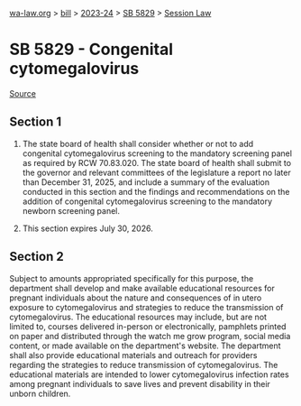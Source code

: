[wa-law.org](/) > [bill](/bill/) > [2023-24](/bill/2023-24/) > [SB 5829](/bill/2023-24/sb/5829/) > [Session Law](/bill/2023-24/sb/5829/S.SL/)

# SB 5829 - Congenital cytomegalovirus

[Source](http://lawfilesext.leg.wa.gov/biennium/2023-24/Pdf/Bills/Session%20Laws/Senate/5829-S.SL.pdf)

## Section 1
1. The state board of health shall consider whether or not to add congenital cytomegalovirus screening to the mandatory screening panel as required by RCW 70.83.020. The state board of health shall submit to the governor and relevant committees of the legislature a report no later than December 31, 2025, and include a summary of the evaluation conducted in this section and the findings and recommendations on the addition of congenital cytomegalovirus screening to the mandatory newborn screening panel.

2. This section expires July 30, 2026.

## Section 2
Subject to amounts appropriated specifically for this purpose, the department shall develop and make available educational resources for pregnant individuals about the nature and consequences of in utero exposure to cytomegalovirus and strategies to reduce the transmission of cytomegalovirus. The educational resources may include, but are not limited to, courses delivered in-person or electronically, pamphlets printed on paper and distributed through the watch me grow program, social media content, or made available on the department's website. The department shall also provide educational materials and outreach for providers regarding the strategies to reduce transmission of cytomegalovirus. The educational materials are intended to lower cytomegalovirus infection rates among pregnant individuals to save lives and prevent disability in their unborn children.
